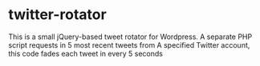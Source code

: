 # twitter-rotator
This is a small jQuery-based tweet rotator for Wordpress.
A separate PHP script requests in 5 most recent tweets from A specified Twitter account, this code fades each tweet in every 5 seconds
